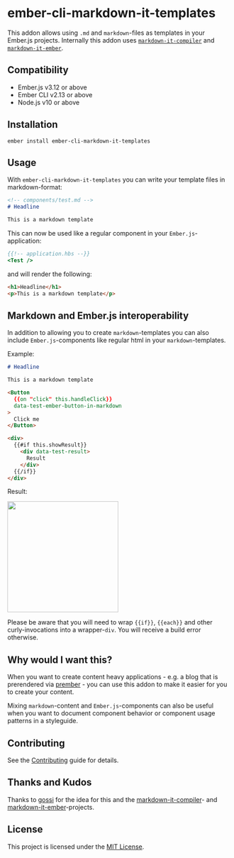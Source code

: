 ember-cli-markdown-it-templates
==============================================================================

This addon allows using `.md` and `markdown`-files as templates in your
Ember.js projects. Internally this addon uses
[`markdown-it-compiler`](https://www.npmjs.com/package/markdown-it-compiler)
and [`markdown-it-ember`](https://www.npmjs.com/package/markdown-it-ember).

Compatibility
------------------------------------------------------------------------------

* Ember.js v3.12 or above
* Ember CLI v2.13 or above
* Node.js v10 or above


Installation
------------------------------------------------------------------------------

```
ember install ember-cli-markdown-it-templates
```


Usage
------------------------------------------------------------------------------

With `ember-cli-markdown-it-templates` you can write your template files in
markdown-format:

```md
<!-- components/test.md -->
# Headline

This is a markdown template
```

This can now be used like a regular component in your `Ember.js`-application:

```hbs
{{!-- application.hbs --}}
<Test />
```

and will render the following:

```html
<h1>Headline</h1>
<p>This is a markdown template</p>
```


Markdown and Ember.js interoperability
-----------------------------

In addition to allowing you to create `markdown`-templates you can also include
`Ember.js`-components like regular html in your `markdown`-templates.

Example:

```md
# Headline

This is a markdown template

<Button
  {{on "click" this.handleClick}}
  data-test-ember-button-in-markdown
>
  Click me
</Button>

<div>
  {{#if this.showResult}}
    <div data-test-result>
      Result
    </div>
  {{/if}}
</div>
```

Result:

<p align="left">
  <img width="250" src="https://user-images.githubusercontent.com/242299/76683443-0186d900-65fc-11ea-8714-d980ea3518b6.gif">
</p>

Please be aware that you will need to wrap `{{if}}`, `{{each}}` and other
curly-invocations into a wrapper-`div`. You will receive a build error
otherwise.

Why would I want this?
----------------------

When you want to create content heavy applications - e.g. a blog that is
prerendered via [prember](https://github.com/ef4/prember) - you can use this
addon to make it easier for you to create your content.

Mixing `markdown`-content and `Ember.js`-components can also be useful when you
want to document component behavior or component usage patterns in
a styleguide.

Contributing
------------------------------------------------------------------------------

See the [Contributing](CONTRIBUTING.md) guide for details.

Thanks and Kudos
---------------------------------------------

Thanks to [gossi](https://github.com/gossi) for the idea for this and the
[markdown-it-compiler](https://www.npmjs.com/package/markdown-it-compiler)- and [markdown-it-ember](https://www.npmjs.com/package/markdown-it-ember)-projects.


License
------------------------------------------------------------------------------

This project is licensed under the [MIT License](LICENSE.md).
